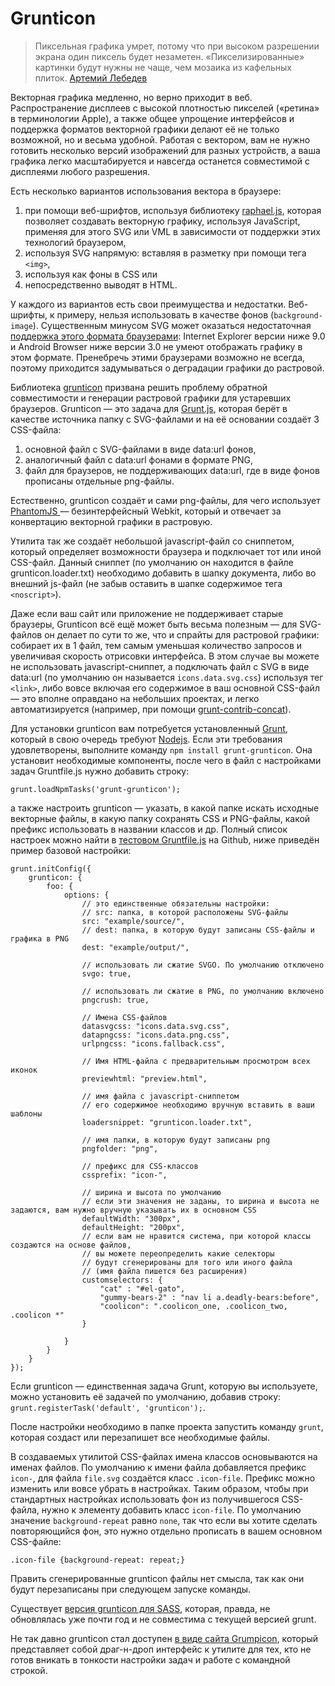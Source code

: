 # Grunticon

> Пиксельная графика умрет, потому что при высоком разрешении экрана один
пиксель будет незаметен. «Пикселизированные» картинки будут нужны не чаще, чем
мозаика из кафельных плиток. [Артемий Лебедев][1]

Векторная графика медленно, но верно приходит в веб. Распространение дисплеев
с высокой плотностью пикселей («ретина» в терминологии Apple), а также общее
упрощение интерфейсов и поддержка форматов векторной графики делают её не
только возможной, но и весьма удобной. Работая с вектором, вам не нужно
готовить несколько версий изображений для разных устройств, а ваша графика
легко масштабируется и навсегда останется совместимой с дисплеями любого
разрешения.

Есть несколько вариантов использования вектора в браузере:

1. при помощи веб-шрифтов, используя библиотеку [raphael.js][2], которая
позволяет создавать векторную графику, используя JavaScript, применяя для
этого SVG или VML в зависимости от поддержки этих технологий браузером,
2. используя SVG напрямую: вставляя в разметку при помощи тега `<img>`,
3. используя как фоны в CSS или
4. непосредственно выводят в HTML.

У каждого из вариантов есть свои преимущества и недостатки. Веб-шрифты, к
примеру, нельзя использовать в качестве фонов (`background-image`).
Существенным минусом SVG может оказаться недостаточная [поддержка этого
формата браузерами][3]: Internet Explorer версии ниже 9.0 и Android Browser
ниже версии 3.0 не умеют отображать графику в этом формате. Пренебречь этими
браузерами возможно не всегда, поэтому приходится задумываться о деградации
графики до растровой.

Библиотека [grunticon][4] призвана решить проблему обратной совместимости и
генерации растровой графики для устаревших браузеров. Grunticon — это задача
для [Grunt.js][5], которая берёт в качестве источника папку с SVG-файлами и на
её основании создаёт 3 CSS-файла:

1. основной файл с SVG-файлами в виде data:url фонов,
2. аналогичный файл с data:url фонами в формате PNG,
3. файл для браузеров, не поддерживающих data:url, где в виде фонов прописаны
отдельные png-файлы.

Естественно, grunticon создаёт и сами png-файлы, для чего использует [PhantomJS
][6] — безинтерфейсный Webkit, который и отвечает за конвертацию векторной
графики в растровую.

Утилита так же создаёт небольшой javascript-файл со сниппетом, который определяет возможности браузера и подключает тот или иной CSS-файл. Данный сниппет (по умолчанию он находится в файле grunticon.loader.txt) необходимо добавить в шапку документа, либо во внешний js-файл (не забыв оставить в шапке содержимое тега `<noscript>`).

Даже если ваш сайт или приложение не поддерживает старые браузеры, Grunticon всё ещё может быть весьма полезным — для SVG-файлов он делает по сути то же, что и спрайты для растровой графики: собирает их в 1 файл, тем самым уменьшая количество запросов и увеличивая скорость отрисовки интерфейса. В этом случае вы можете не использовать javascript-сниппет, а подключать файл с SVG в виде data:url (по умолчанию он называется `icons.data.svg.css`) используя тег `<link>`, либо вовсе включая его содержимое в ваш основной CSS-файл — это вполне оправдано на небольших проектах, и легко автоматизируется (например, при помощи [grunt-contrib-concat][7]).

Для установки grunticon вам потребуется установленный [Grunt][8], который в свою очередь требуют [Nodejs](http://nodejs.org/). Если эти требования удовлетворены, выполните команду `npm install grunt-grunticon`. Она установит необходимые компоненты, после чего в файл с настройками задач Gruntfile.js нужно добавить строку:

	grunt.loadNpmTasks('grunt-grunticon');

а также настроить grunticon — указать, в какой папке искать исходные векторные файлы, в какую папку сохранять CSS и PNG-файлы, какой префикс использовать в названии классов и др. Полный список настроек можно найти в [тестовом Gruntfile.js][9] на Github, ниже приведён пример базовой настройки:


	grunt.initConfig({
		grunticon: {
			foo: {
				options: {
					// это единственные обязательны настройки:
					// src: папка, в которой расположены SVG-файлы
					src: "example/source/",
					// dest: папка, в которую будут записаны CSS-файлы и графика в PNG
					dest: "example/output/",

					// использовать ли сжатие SVGO. По умолчанию отключено
					svgo: true,

					// использовать ли сжатие в PNG, по умолчанию включено
					pngcrush: true,

					// Имена CSS-файлов
					datasvgcss: "icons.data.svg.css",
					datapngcss: "icons.data.png.css",
					urlpngcss: "icons.fallback.css",

					// Имя HTML-файла с предварительным просмотром всех иконок
					previewhtml: "preview.html",

					// имя файла с javascript-сниппетом
					// его содержимое необходимо вручную вставить в ваши шаблоны
					loadersnippet: "grunticon.loader.txt",

					// имя папки, в которую будут записаны png
					pngfolder: "png",

					// префикс для CSS-классов
					cssprefix: "icon-",

					// ширина и высота по умолчанию
					// если эти значения не заданы, то ширина и высота не задаются, вам нужно вручную указывать их в основном CSS
					defaultWidth: "300px",
					defaultHeight: "200px",
					// если вам не нравится система, при которой классы создаются на основе файлов,
					// вы можете переопределить какие селекторы
					// будут сгенерированы для того или иного файла
					// (имя файла пишется без расширения)
					customselectors: {
						"cat" : "#el-gato",
						"gummy-bears-2" : "nav li a.deadly-bears:before",
						"coolicon": ".coolicon_one, .coolicon_two, .coolicon *"
					}

				}
			}
		}
	});


Если grunticon — единственная задача Grunt, которую вы используете, можно установить её задачей по умолчанию, добавив строку: `grunt.registerTask('default', 'grunticon');`.

После настройки необходимо в папке проекта запустить команду `grunt`, которая создаст или перезапишет все необходимые файлы.

В создаваемых утилитой CSS-файлах имена классов основываются на именах файлов. По умолчанию к имени файла добавляется префикс `icon-`, для файла `file.svg` создаётся класс `.icon-file`. Префикс можно изменить или вовсе убрать в настройках. Таким образом, чтобы при стандартных настройках использовать фон из получившегося CSS-файла, нужно к элементу добавить класс `icon-file`. По умолчанию значение `background-repeat` равно `none`, так что если вы хотите сделать повторяющийся фон, это нужно отдельно прописать в вашем основном CSS-файле:

`.icon-file {background-repeat: repeat;}`

Править сгенерированные grunticon файлы нет смысла, так как они будут перезаписаны при следующем запуске команды.

Существует [версия grunticon для SASS][10], которая, правда, не обновлялась уже почти год и не совместима с текущей версией grunt.

Не так давно grunticon стал доступен [в виде сайта Grumpicon][11], который представляет собой драг-н-дроп интерфейс к утилите для тех, кто не готов вникать в тонкости настройки задач и работе с командной строкой.

[1]: http://www.artlebedev.ru/kovodstvo/sections/71/
[2]: http://raphaeljs.com/
[3]: http://caniuse.com/#search=SVG
[4]: https://github.com/filamentgroup/grunticon
[5]: http://gruntjs.com/
[6]: http://phantomjs.org/
[7]: https://github.com/gruntjs/grunt-contrib-concat
[8]: http://gruntjs.com/getting-started
[9]: https://github.com/filamentgroup/grunticon/blob/master/Gruntfile.js
[10]: https://github.com/zigotica/grunticon/
[11]: http://www.grumpicon.com/